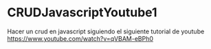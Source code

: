 # CRUDJavascriptYoutube1
Hacer un crud en javascript siguiendo el siguiente tutorial de youtube https://www.youtube.com/watch?v=qVBAM-eBPh0
